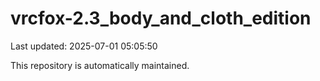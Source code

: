# vrcfox-2.3_body_and_cloth_edition

Last updated: 2025-07-01 05:05:50

This repository is automatically maintained.
